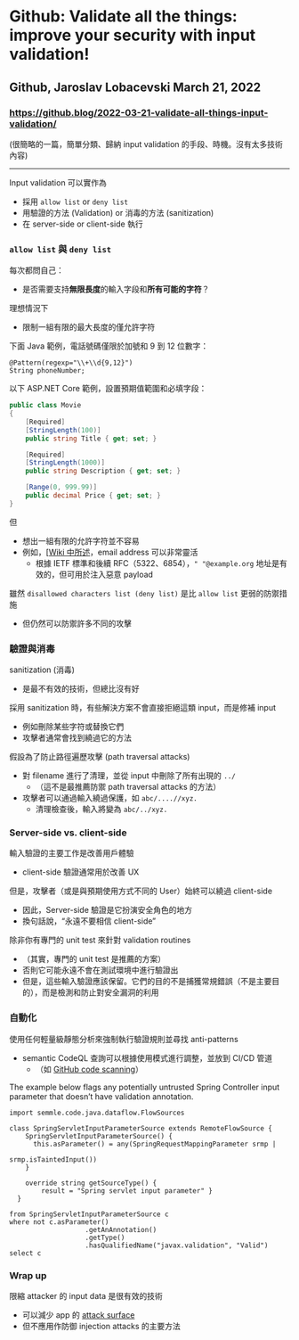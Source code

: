 # Github: Validate all the things: improve your security with input validation!
## Github, Jaroslav Lobacevski March 21, 2022
### https://github.blog/2022-03-21-validate-all-things-input-validation/


(很簡略的一篇，簡單分類、歸納 input validation 的手段、時機。沒有太多技術內容)  

------------------------------------------

Input validation 可以實作為
- 採用 `allow list` or `deny list`
- 用驗證的方法 (Validation) or 消毒的方法 (sanitization)
- 在 server-side or client-side 執行

### `allow list` 與 `deny list`

每次都問自己：
- 是否需要支持**無限長度**的輸入字段和**所有可能的字符**？

理想情況下
- 限制一組有限的最大長度的僅允許字符

下面 Java 範例，電話號碼僅限於加號和 9 到 12 位數字：
```
@Pattern(regexp="\\+\\d{9,12}")
String phoneNumber;
```


以下 ASP.NET Core 範例，設置預期值範圍和必填字段：
```c#
public class Movie
{
    [Required]
    [StringLength(100)]
    public string Title { get; set; }

    [Required]
    [StringLength(1000)]
    public string Description { get; set; }

    [Range(0, 999.99)]
    public decimal Price { get; set; }
}
```


但
- 想出一組有限的允許字符並不容易
- 例如，[[Wiki 中所述](https://en.wikipedia.org/wiki/Email_address)，email address 可以非常靈活
  - 根據 IETF 標準和後續 RFC（5322、6854），`" "@example.org` 地址是有效的，但可用於注入惡意 payload

雖然 `disallowed characters list (deny list)` 是比 `allow list` 更弱的防禦措施
- 但仍然可以防禦許多不同的攻擊


### 驗證與消毒
sanitization (消毒)
- 是最不有效的技術，但總比沒有好

採用 sanitization 時，有些解決方案不會直接拒絕這類 input，而是修補 input
- 例如刪除某些字符或替換它們
- 攻擊者通常會找到繞過它的方法

假設為了防止路徑遍歷攻擊 (path traversal attacks)
- 對 filename 進行了清理，並從 input 中刪除了所有出現的 `../`
  - （這不是最推薦防禦 path traversal attacks 的方法）
- 攻擊者可以通過輸入繞過保護，如 `abc/....//xyz.`
  - 清理檢查後，輸入將變為 `abc/../xyz.`

### Server-side vs. client-side
輸入驗證的主要工作是改善用戶體驗
- client-side 驗證通常用於改善 UX

但是，攻擊者（或是與預期使用方式不同的 User）始終可以繞過 client-side
- 因此，Server-side 驗證是它扮演安全角色的地方
- 換句話說，“永遠不要相信 client-side”

除非你有專門的 unit test 來針對 validation routines
- （其實，專門的 unit test 是推薦的方案）
- 否則它可能永遠不會在測試環境中進行驗證出
- 但是，這些輸入驗證應該保留。它們的目的不是捕獲常規錯誤（不是主要目的），而是檢測和防止對安全漏洞的利用


### 自動化
使用任何輕量級靜態分析來強制執行驗證規則並尋找 anti-patterns
- semantic CodeQL 查詢可以根據使用模式進行調整，並放到 CI/CD 管道
  - （如 [GitHub code scanning](https://docs.github.com/en/code-security/code-scanning/automatically-scanning-your-code-for-vulnerabilities-and-errors/about-code-scanning)）

The example below flags any potentially untrusted Spring Controller input parameter that doesn’t have validation annotation.  
```
import semmle.code.java.dataflow.FlowSources

class SpringServletInputParameterSource extends RemoteFlowSource {
    SpringServletInputParameterSource() {
      this.asParameter() = any(SpringRequestMappingParameter srmp | 
                                                    srmp.isTaintedInput())
    }

    override string getSourceType() {
        result = "Spring servlet input parameter" }
  }

from SpringServletInputParameterSource c
where not c.asParameter()
                   .getAnAnnotation()
                   .getType()
                   .hasQualifiedName("javax.validation", "Valid")
select c
```


### Wrap up
限縮 attacker 的 input data 是很有效的技術
- 可以減少 app 的 [attack surface](https://en.wikipedia.org/wiki/Attack_surface)
- 但不應用作防御 injection attacks 的主要方法